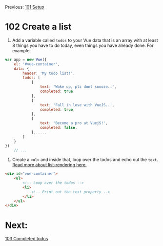 Previous: [101 Setup](./101-setup.md)

# 102 Create a list

1. Add a variable called `todos` to your Vue data that is an array with at least 8 things you have to do today, even things you have already done. For example:
```javascript
var app = new Vue({
    el: '#vue-container',
    data: {
        header: 'My todo list!',
        todos: [
            {
                text: 'Wake up, plz dont snooze..',
                completed: true,
            },
            {
                text: 'Fall in love with VueJS..',
                completed: true,
            },
            {
                text: 'Become a pro at VuejS!',
                completed: false,
            }......
        ]
    }
})
    // ...
```

1. Create a `<ul>` and inside that, loop over the todos and echo out the `text`. [Read more about list-rendering here.](https://vuejs.org/v2/guide/list.html)
```html
<div id="vue-container">
    <ul>
        <!-- Loop over the todos -->
        <li>
            <!-- Print out the text property -->
        </li>
    </ul>
</div>
```

# Next:
[103 Completed todos](./103-completed.md)
